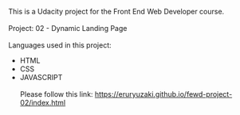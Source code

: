 This is a Udacity project for the Front End Web Developer course.
<br><br>
Project: 02 - Dynamic Landing Page
<br><br>
Languages used in this project:
<br>
- HTML
- CSS
- JAVASCRIPT
<br><br>
Please follow this link: https://eruryuzaki.github.io/fewd-project-02/index.html
